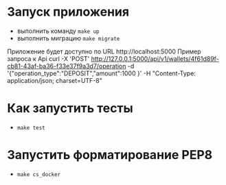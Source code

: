# Запуск приложения
* выполнить команду `make up`
* выполнить миграцию `make migrate`


Приложение будет доступно по URL http://localhost:5000
Пример запроса к Api curl -X 'POST' http://127.0.0.1:5000/api/v1/wallets/4f61d89f-cb81-43af-ba36-f33e37f9a3d7/operation -d '{"operation_type":"DEPOSIT","amount":1000 }' -H "Content-Type: application/json; charset=UTF-8"

# Как запустить тесты
* `make test`

# Запустить форматирование PEP8
* `make cs_docker`